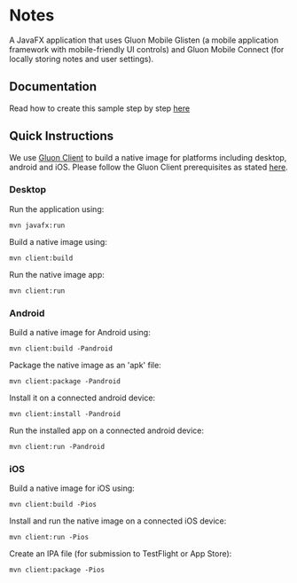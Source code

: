 
# Notes

A JavaFX application that uses Gluon Mobile Glisten (a mobile application framework with mobile-friendly UI controls) and Gluon Mobile Connect (for locally storing notes and user settings).


## Documentation

Read how to create this sample step by step [here](https://docs.gluonhq.com/samples/notes/)

## Quick Instructions

We use [Gluon Client](https://docs.gluonhq.com/client/) to build a native image for platforms including desktop, android and iOS.
Please follow the Gluon Client prerequisites as stated [here](https://docs.gluonhq.com/client/#_requirements).

### Desktop

Run the application using:

    mvn javafx:run

Build a native image using:

    mvn client:build

Run the native image app:

    mvn client:run

### Android

Build a native image for Android using:

    mvn client:build -Pandroid

Package the native image as an 'apk' file:

    mvn client:package -Pandroid

Install it on a connected android device:

    mvn client:install -Pandroid

Run the installed app on a connected android device:

    mvn client:run -Pandroid

### iOS

Build a native image for iOS using:

    mvn client:build -Pios

Install and run the native image on a connected iOS device:

    mvn client:run -Pios

Create an IPA file (for submission to TestFlight or App Store):

    mvn client:package -Pios
